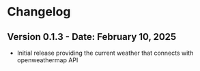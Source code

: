 # Changelog

## Version 0.1.3 - Date: February 10, 2025

- Initial release providing the current weather that connects with openweathermap API
